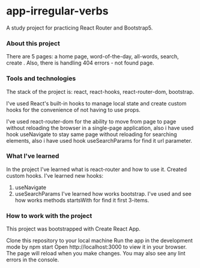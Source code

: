 # app-irregular-verbs
A study project for practicing React Router and Bootstrap5.

### About this project

There are 5 pages: a home page, word-of-the-day, all-words, search, create . Also, there is handling 404 errors - not found page.

### Tools and technologies

The stack of the project is: react, react-hooks, react-router-dom, bootstrap.

I've used React's built-in hooks to manage local state and create custom hooks for the convenience of not having to use props.

I've used react-router-dom for the ability to move from page to page without reloading the browser in a single-page application, also i have used hook useNavigate to stay same page without reloading for searching elements, also i have used hook useSearchParams for find it url parameter.


### What I've learned

In the project I've learned what is react-router and how to use it. Created custom hooks.
I've learned new hooks:
1. useNavigate
2. useSearchParams
I've learned how works bootstrap.
I've used and see how works methods startsWith for find it first 3-items.
 


### How to work with the project

This project was bootstrapped with Create React App.

Clone this repository to your local machine
Run the app in the development mode by npm start
Open http://localhost:3000 to view it in your browser.
The page will reload when you make changes.
You may also see any lint errors in the console.
